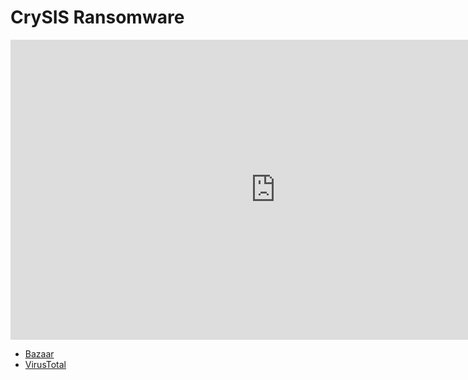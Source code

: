 # CrySIS Ransomware

<iframe width="848" height="480" src="https://www.youtube.com/embed/QP-CS_wPZL8" title="YouTube video player" frameborder="0" allow="accelerometer; autoplay; clipboard-write; encrypted-media; gyroscope; picture-in-picture" allowfullscreen></iframe>

* [Bazaar](https://bazaar.abuse.ch/sample/0a40acb8ddbc2ed8f8b703681fadf9fcb2672fdb75d93c150b45c6465cc9b1b4/)
* [VirusTotal](https://www.virustotal.com/gui/file/0a40acb8ddbc2ed8f8b703681fadf9fcb2672fdb75d93c150b45c6465cc9b1b4)

